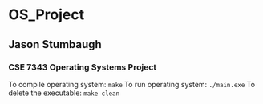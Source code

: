 # OS_Project

## Jason Stumbaugh
### CSE 7343 Operating Systems Project

To compile operating system: `make`
To run operating system: `./main.exe`
To delete the executable: `make clean`
